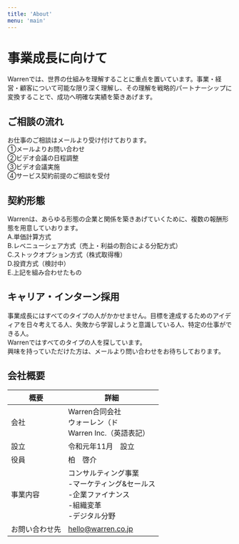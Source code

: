 ```yaml
---
title: 'About'
menu: 'main'
---
```


# 事業成長に向けて
Warrenでは、世界の仕組みを理解することに重点を置いています。事業・経営・顧客について可能な限り深く理解し、その理解を戦略的パートナーシップに変換することで、成功へ明確な実績を築きあげます。

## ご相談の流れ
お仕事のご相談はメールより受け付けております。<br>
①メールよりお問い合わせ<br>
②ビデオ会議の日程調整<br>
③ビデオ会議実施<br>
④サービス契約前提のご相談を受付<br>


## 契約形態
Warrenは、あらゆる形態の企業と関係を築きあげていくために、複数の報酬形態を用意していおります。<br>
A.単価計算方式<br>
B.レベニューシェア方式（売上・利益の割合による分配方式）<br>
C.ストックオプション方式（株式取得権）<br>
D.投資方式（検討中）<br>
E.上記を組み合わせたもの<br>

## キャリア・インターン採用
事業成長にはすべてのタイプの人がかかせません。目標を達成するためのアイディアを日々考えてる人、失敗から学習しようと意識している人、特定の仕事ができる人。<br>Warrenではすべてのタイプの人を探しています。<br>興味を持っていただけた方は、メールより問い合わせをお待ちしております。


## 会社概要
| 概要           | 詳細 |
| ---------     | --------------- |
| 会社         | Warren合同会社<br>ウォーレン（ド<br>Warren Inc.（英語表記） |
| 設立         | 令和元年11月　設立 |
| 役員           | 柏　啓介 |
| 事業内容       | コンサルティング事業<br>-マーケティング&セールス<br>-企業ファイナンス <br>-組織変革<br>-デジタル分野|
| お問い合わせ先  | hello@warren.co.jp  |  
